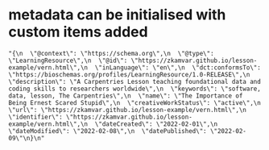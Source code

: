 # metadata can be initialised with custom items added 

    "{\n  \"@context\": \"https://schema.org\",\n  \"@type\": \"LearningResource\",\n  \"@id\": \"https://zkamvar.github.io/lesson-example/vern.html\",\n  \"inLanguage\": \"en\",\n  \"dct:conformsTo\": \"https://bioschemas.org/profiles/LearningResource/1.0-RELEASE\",\n  \"description\": \"A Carpentries Lesson teaching foundational data and coding skills to researchers worldwide\",\n  \"keywords\": \"software, data, lesson, The Carpentries\",\n  \"name\": \"The Importance of Being Ernest Scared Stupid\",\n  \"creativeWorkStatus\": \"active\",\n  \"url\": \"https://zkamvar.github.io/lesson-example/vern.html\",\n  \"identifier\": \"https://zkamvar.github.io/lesson-example/vern.html\",\n  \"dateCreated\": \"2022-02-01\",\n  \"dateModified\": \"2022-02-08\",\n  \"datePublished\": \"2022-02-09\"\n}\n"

